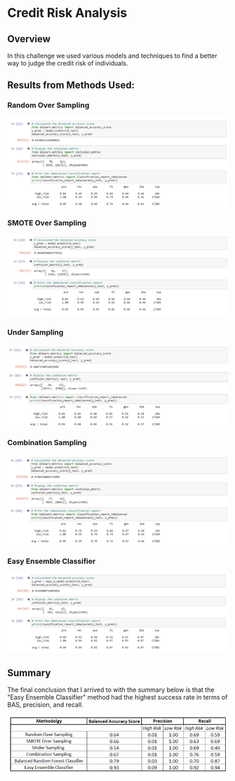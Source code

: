 # Credit Risk Analysis 

## Overview

In this challenge we used various models and techniques to find a better way to judge the credit risk of individuals. 

## Results from Methods Used:

### Random Over Sampling

![](visuals/Random_Oversampling.png)

### SMOTE Over Sampling
![](visuals/SMOTE_Oversampling.png)

### Under Sampling 
![](VISUALS/Under_Sampling.png)

### Combination Sampling 
![](VISUALS/combination_sampling.png)
### Easy Ensemble Classifier 
![](VISUALS/easy_ensemble_adaboost.png)
## Summary 
The final conclusion that I arrived to with the summary below is that the "Easy Ensemble Classifier" method had the highest success rate in terms of BAS, precision, and recall. 

![](visuals/summary.png)